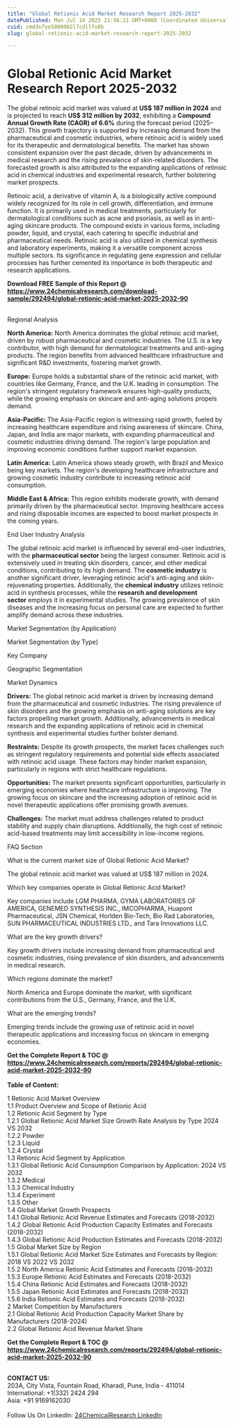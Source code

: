 ```yaml
---
title: "Global Retionic Acid Market Research Report 2025-2032"
datePublished: Mon Jul 14 2025 21:56:21 GMT+0000 (Coordinated Universal Time)
cuid: cmd3n7ye5000902l7cdllfo0b
slug: global-retionic-acid-market-research-report-2025-2032

---
```


# Global Retionic Acid Market Research Report 2025-2032

<p>The global retinoic acid market was valued at <strong>US$ 187 million in 2024</strong> and is projected to reach <strong>US$ 312 million by 2032</strong>, exhibiting a <strong>Compound Annual Growth Rate (CAGR) of 6.6%</strong> during the forecast period (2025–2032). This growth trajectory is supported by increasing demand from the pharmaceutical and cosmetic industries, where retinoic acid is widely used for its therapeutic and dermatological benefits. The market has shown consistent expansion over the past decade, driven by advancements in medical research and the rising prevalence of skin-related disorders. The forecasted growth is also attributed to the expanding applications of retinoic acid in chemical industries and experimental research, further bolstering market prospects.</p><p>
</p><p>Retinoic acid, a derivative of vitamin A, is a biologically active compound widely recognized for its role in cell growth, differentiation, and immune function. It is primarily used in medical treatments, particularly for dermatological conditions such as acne and psoriasis, as well as in anti-aging skincare products. The compound exists in various forms, including powder, liquid, and crystal, each catering to specific industrial and pharmaceutical needs. Retinoic acid is also utilized in chemical synthesis and laboratory experiments, making it a versatile component across multiple sectors. Its significance in regulating gene expression and cellular processes has further cemented its importance in both therapeutic and research applications.</p><div><b>Download FREE Sample of this Report @ 
            <a href="https://www.24chemicalresearch.com/download-sample/292494/global-retionic-acid-market-2025-2032-90">
            https://www.24chemicalresearch.com/download-sample/292494/global-retionic-acid-market-2025-2032-90</a></b></div><br><p>
Regional Analysis</p><p>
</p><p><strong>North America:</strong> North America dominates the global retinoic acid market, driven by robust pharmaceutical and cosmetic industries. The U.S. is a key contributor, with high demand for dermatological treatments and anti-aging products. The region benefits from advanced healthcare infrastructure and significant R&amp;D investments, fostering market growth.</p><p>
</p><p><strong>Europe:</strong> Europe holds a substantial share of the retinoic acid market, with countries like Germany, France, and the U.K. leading in consumption. The region's stringent regulatory framework ensures high-quality products, while the growing emphasis on skincare and anti-aging solutions propels demand.</p><p>
</p><p><strong>Asia-Pacific:</strong> The Asia-Pacific region is witnessing rapid growth, fueled by increasing healthcare expenditure and rising awareness of skincare. China, Japan, and India are major markets, with expanding pharmaceutical and cosmetic industries driving demand. The region's large population and improving economic conditions further support market expansion.</p><p>
</p><p><strong>Latin America:</strong> Latin America shows steady growth, with Brazil and Mexico being key markets. The region's developing healthcare infrastructure and growing cosmetic industry contribute to increasing retinoic acid consumption.</p><p>
</p><p><strong>Middle East &amp; Africa:</strong> This region exhibits moderate growth, with demand primarily driven by the pharmaceutical sector. Improving healthcare access and rising disposable incomes are expected to boost market prospects in the coming years.</p><p>
End User Industry Analysis</p><p>
</p><p>The global retinoic acid market is influenced by several end-user industries, with the <strong>pharmaceutical sector</strong> being the largest consumer. Retinoic acid is extensively used in treating skin disorders, cancer, and other medical conditions, contributing to its high demand. The <strong>cosmetic industry</strong> is another significant driver, leveraging retinoic acid's anti-aging and skin-rejuvenating properties. Additionally, the <strong>chemical industry</strong> utilizes retinoic acid in synthesis processes, while the <strong>research and development sector</strong> employs it in experimental studies. The growing prevalence of skin diseases and the increasing focus on personal care are expected to further amplify demand across these industries.</p><p>
Market Segmentation (by Application)</p><p>
</p><p>
Market Segmentation (by Type)</p><p>
</p><p>
Key Company</p><p>
</p><p>
Geographic Segmentation</p><p>
</p><p>
Market Dynamics</p><p>
</p><p><strong>Drivers:</strong> The global retinoic acid market is driven by increasing demand from the pharmaceutical and cosmetic industries. The rising prevalence of skin disorders and the growing emphasis on anti-aging solutions are key factors propelling market growth. Additionally, advancements in medical research and the expanding applications of retinoic acid in chemical synthesis and experimental studies further bolster demand.</p><p>
</p><p><strong>Restraints:</strong> Despite its growth prospects, the market faces challenges such as stringent regulatory requirements and potential side effects associated with retinoic acid usage. These factors may hinder market expansion, particularly in regions with strict healthcare regulations.</p><p>
</p><p><strong>Opportunities:</strong> The market presents significant opportunities, particularly in emerging economies where healthcare infrastructure is improving. The growing focus on skincare and the increasing adoption of retinoic acid in novel therapeutic applications offer promising growth avenues.</p><p>
</p><p><strong>Challenges:</strong> The market must address challenges related to product stability and supply chain disruptions. Additionally, the high cost of retinoic acid-based treatments may limit accessibility in low-income regions.</p><p>
FAQ Section</p><p>
What is the current market size of Global Retionic Acid Market?</p><p>
</p><p>The global retinoic acid market was valued at US$ 187 million in 2024.</p><p>
Which key companies operate in Global Retionic Acid Market?</p><p>
</p><p>Key companies include LGM PHARMA, GYMA LABORATORIES OF AMERICA, GENEMED SYNTHESIS INC., IMCOPHARMA, Huapont Pharmaceutical, JSN Chemical, Horlden Bio-Tech, Bio Rad Laboratories, SUN PHARMACEUTICAL INDUSTRIES LTD., and Tara Innovations LLC.</p><p>
What are the key growth drivers?</p><p>
</p><p>Key growth drivers include increasing demand from pharmaceutical and cosmetic industries, rising prevalence of skin disorders, and advancements in medical research.</p><p>
Which regions dominate the market?</p><p>
</p><p>North America and Europe dominate the market, with significant contributions from the U.S., Germany, France, and the U.K.</p><p>
What are the emerging trends?</p><p>
</p><p>Emerging trends include the growing use of retinoic acid in novel therapeutic applications and increasing focus on skincare in emerging economies.</p>

<div><b>Get the Complete Report & TOC @ 
            <a href="https://www.24chemicalresearch.com/reports/292494/global-retionic-acid-market-2025-2032-90">
            https://www.24chemicalresearch.com/reports/292494/global-retionic-acid-market-2025-2032-90</a></b></div><br>
            <b>Table of Content:</b><p>1 Retionic Acid Market Overview<br />
    1.1 Product Overview and Scope of Retionic Acid<br />
    1.2 Retionic Acid Segment by Type<br />
        1.2.1 Global Retionic Acid Market Size Growth Rate Analysis by Type 2024 VS 2032<br />
        1.2.2 Powder<br />
        1.2.3 Liquid<br />
        1.2.4 Crystal<br />
    1.3 Retionic Acid Segment by Application<br />
        1.3.1 Global Retionic Acid Consumption Comparison by Application: 2024 VS 2032<br />
        1.3.2 Medical<br />
        1.3.3 Chemical Industry<br />
        1.3.4 Experiment<br />
        1.3.5 Other<br />
    1.4 Global Market Growth Prospects<br />
        1.4.1 Global Retionic Acid Revenue Estimates and Forecasts (2018-2032)<br />
        1.4.2 Global Retionic Acid Production Capacity Estimates and Forecasts (2018-2032)<br />
        1.4.3 Global Retionic Acid Production Estimates and Forecasts (2018-2032)<br />
    1.5 Global Market Size by Region<br />
        1.5.1 Global Retionic Acid Market Size Estimates and Forecasts by Region: 2018 VS 2022 VS 2032<br />
        1.5.2 North America Retionic Acid Estimates and Forecasts (2018-2032)<br />
        1.5.3 Europe Retionic Acid Estimates and Forecasts (2018-2032)<br />
        1.5.4 China Retionic Acid Estimates and Forecasts (2018-2032)<br />
        1.5.5 Japan Retionic Acid Estimates and Forecasts (2018-2032)<br />
        1.5.6 India Retionic Acid Estimates and Forecasts (2018-2032)<br />
2 Market Competition by Manufacturers<br />
    2.1 Global Retionic Acid Production Capacity Market Share by Manufacturers (2018-2024)<br />
    2.2 Global Retionic Acid Revenue Market Share</p>

<div><b>Get the Complete Report & TOC @ 
            <a href="https://www.24chemicalresearch.com/reports/292494/global-retionic-acid-market-2025-2032-90">
            https://www.24chemicalresearch.com/reports/292494/global-retionic-acid-market-2025-2032-90</a></b></div><br>

<b>CONTACT US:</b><br>
            203A, City Vista, Fountain Road, Kharadi, Pune, India - 411014<br>
            International: +1(332) 2424 294<br>
            Asia: +91 9169162030 <br><br>
            Follow Us On LinkedIn: <a href="https://www.linkedin.com/company/24chemicalresearch/">24ChemicalResearch LinkedIn</a>